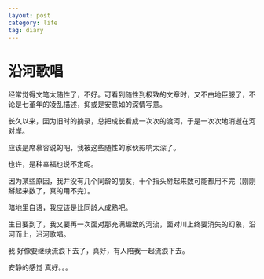 ```yaml
---
layout: post
category: life
tag: diary
---
```


沿河歌唱
===

经常觉得文笔太随性了，不好。可看到随性到极致的文章时，又不由地臣服了，不论是七堇年的凌乱描述，抑或是安意如的深情写意。

长久以来，因为旧时的摘录，总把成长看成一次次的渡河，于是一次次地消逝在河对岸。

应该是席慕容说的吧，我被这些随性的家伙影响太深了。

也许，是种幸福也说不定呢。

因为某些原因，我并没有几个同龄的朋友，十个指头掰起来数可能都用不完（刚刚掰起来数了，真的用不完）。

暗地里自语，我应该是比同龄人成熟吧。

生日要到了，我又要再一次面对那充满趣致的河流，面对川上终要消失的幻象，沿河而上，沿河歌唱。



我 好像要继续流浪下去了，真好，有人陪我一起流浪下去。



安静的感觉 真好。。。
